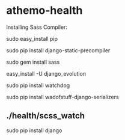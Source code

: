 athemo-health
=============

Installing Sass Compiler:

sudo easy_install pip

sudo pip install django-static-precompiler

sudo gem install sass

easy_install -U django_evolution

sudo pip install watchdog

sudo pip install wadofstuff-django-serializers

./health/scss_watch
---------
sudo pip install django




